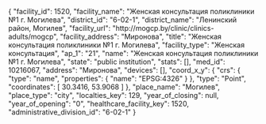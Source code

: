{
    "facility_id": 1520,
    "facility_name": "Женская консультация поликлиники №1 г. Могилева",
    "district_id": "6-02-1",
    "district_name": "Ленинский район, Могилев",
    "facility_url": "http:\/\/mogcp.by\/clinic\/clinics-adults\/mogcp",
    "facility_address": "Миронова",
    "title": "Женская консультация поликлиники №1 г. Могилева",
    "facility_type": "Женская консультация",
    "ap_1": "21",
    "name": "Женская консультация поликлиники №1 г. Могилева",
    "state": "public institution",
    "stats": [],
    "med_id": 10216067,
    "address": "Миронова",
    "devices": [],
    "coord_x_y": {
        "crs": {
            "type": "name",
            "properties": {
                "name": "EPSG:4326"
            }
        },
        "type": "Point",
        "coordinates": [
            30.3416,
            53.9068
        ]
    },
    "place_name": "Могилев",
    "place_type": "city",
    "localties_key": 129,
    "year_of_closing": null,
    "year_of_opening": "0",
    "healthcare_facility_key": 1520,
    "administrative_division_id": "6-02-1"
}